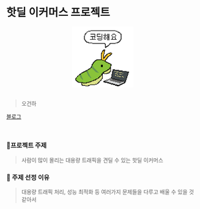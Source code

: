 <h1> 핫딜 이커머스 프로젝트  </h1>

<div align ="center">
    <img src="./images/code.png" alt="" style="zoom:76%;" align="center"/>
</div>

<br>

> 오건하

[블로그](https://velog.io/@rjsgk45/posts)

<br>

### 🔨프로젝트 주제

> 사람이 많이 몰리는 대용량 트래픽을 견딜 수 있는 핫딜 이커머스

### 🤔 주제 선정 이유

> 대용량 트래픽 처리, 성능 최적화 등 여러가지 문제들을 다루고 배울 수 있을 것 같아서